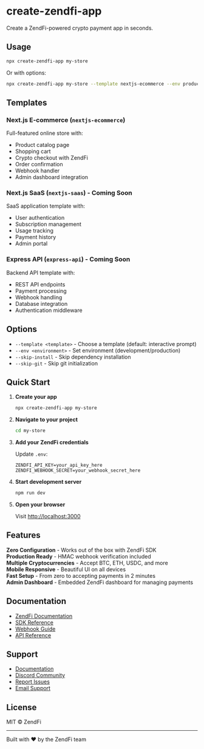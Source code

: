 # create-zendfi-app

Create a ZendFi-powered crypto payment app in seconds.

## Usage

```bash
npx create-zendfi-app my-store
```

Or with options:

```bash
npx create-zendfi-app my-store --template nextjs-ecommerce --env production
```

## Templates

### Next.js E-commerce (`nextjs-ecommerce`)

Full-featured online store with:

- Product catalog page
- Shopping cart
- Crypto checkout with ZendFi
- Order confirmation
- Webhook handler
- Admin dashboard integration

### Next.js SaaS (`nextjs-saas`) - Coming Soon

SaaS application template with:

- User authentication
- Subscription management
- Usage tracking
- Payment history
- Admin portal

### Express API (`express-api`) - Coming Soon

Backend API template with:

- REST API endpoints
- Payment processing
- Webhook handling
- Database integration
- Authentication middleware

## Options

- `--template <template>` - Choose a template (default: interactive prompt)
- `--env <environment>` - Set environment (development/production)
- `--skip-install` - Skip dependency installation
- `--skip-git` - Skip git initialization

## Quick Start

1. **Create your app**
   
   ```bash
   npx create-zendfi-app my-store
   ```

2. **Navigate to your project**
   
   ```bash
   cd my-store
   ```

3. **Add your ZendFi credentials**
   
   Update `.env`:
   
   ```env
   ZENDFI_API_KEY=your_api_key_here
   ZENDFI_WEBHOOK_SECRET=your_webhook_secret_here
   ```

4. **Start development server**
   
   ```bash
   npm run dev
   ```

5. **Open your browser**
   
   Visit [http://localhost:3000](http://localhost:3000)

## Features

**Zero Configuration** - Works out of the box with ZendFi SDK  
**Production Ready** - HMAC webhook verification included  
**Multiple Cryptocurrencies** - Accept BTC, ETH, USDC, and more  
**Mobile Responsive** - Beautiful UI on all devices  
**Fast Setup** - From zero to accepting payments in 2 minutes  
**Admin Dashboard** - Embedded ZendFi dashboard for managing payments  

## Documentation

- [ZendFi Documentation](https://docs.zendfi.com)
- [SDK Reference](https://docs.zendfi.com/sdk)
- [Webhook Guide](https://docs.zendfi.com/webhooks)
- [API Reference](https://docs.zendfi.com/api)

## Support

-  [Documentation](https://docs.zendfi.com)
-  [Discord Community](https://discord.gg/zendfi)
- [Report Issues](https://github.com/zendfi/zendfi-toolkit/issues)
- [Email Support](mailto:support@zendfi.com)

## License

MIT © ZendFi

---

Built with ❤️ by the ZendFi team
